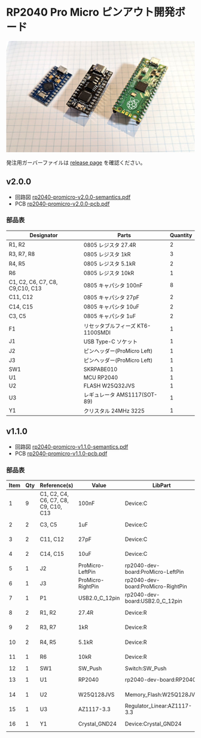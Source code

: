 # RP2040 Pro Micro ピンアウト開発ボード

![rp2040-promicro.jpeg](rp2040-promicro.jpeg)

発注用ガーバーファイルは [release page](https://github.com/74th/rp2040-dev-board/releases) を確認ください。

## v2.0.0

- 回路図 [rp2040-promicro-v2.0.0-semantics.pdf](rp2040-promicro-v2.0.0-semantics.pdf)
- PCB [rp2040-promicro-v2.0.0-pcb.pdf](rp2040-promicro-v2.0.0-pcb.pdf)

### 部品表

| Designator                      | Parts                             | Quantity |
| ------------------------------- | --------------------------------- | -------- |
| R1, R2                          | 0805 レジスタ 27.4R               | 2        |
| R3, R7, R8                      | 0805 レジスタ 1kR                 | 3        |
| R4, R5                          | 0805 レジスタ 5.1kR               | 2        |
| R6                              | 0805 レジスタ 10kR                | 1        |
| C1, C2, C6, C7, C8, C9,C10, C13 | 0805 キャパシタ 100nF             | 8        |
| C11, C12                        | 0805 キャパシタ 27pF              | 2        |
| C14, C15                        | 0805 キャパシタ 10uF              | 2        |
| C3, C5                          | 0805 キャパシタ 1uF               | 2        |
| F1                              | リセッタブルフィーズ KT6-1100SMDI | 1        |
| J1                              | USB Type-C ソケット               | 1        |
| J2                              | ピンヘッダー(ProMicro Left)       | 1        |
| J3                              | ピンヘッダー(ProMicro Left)       | 1        |
| SW1                             | SKRPABE010                        | 1        |
| U1                              | MCU RP2040                        | 1        |
| U2                              | FLASH W25Q32JVS                   | 1        |
| U3                              | レギュレータ AMS1117(SOT-89)      | 1        |
| Y1                              | クリスタル 24MHz 3225             | 1        |

## v1.1.0

- 回路図 [rp2040-promicro-v1.1.0-semantics.pdf](rp2040-promicro-v1.1.0-semantics.pdf)
- PCB [rp2040-promicro-v1.1.0-pcb.pdf](rp2040-promicro-v1.1.0-pcb.pdf)

### 部品表

| Item | Qty | Reference(s)                         | Value             | LibPart                            | Footprint                                             | Datasheet                                                                        |
| ---- | --- | ------------------------------------ | ----------------- | ---------------------------------- | ----------------------------------------------------- | -------------------------------------------------------------------------------- |
| 1    | 9   | C1, C2, C4, C6, C7, C8, C9, C10, C13 | 100nF             | Device:C                           | rp2040-dev-board:Capacitor_0805_2012                  | ~                                                                                |
| 2    | 2   | C3, C5                               | 1uF               | Device:C                           | rp2040-dev-board:Capacitor_0805_2012                  | ~                                                                                |
| 3    | 2   | C11, C12                             | 27pF              | Device:C                           | rp2040-dev-board:Capacitor_0603_1608                  | ~                                                                                |
| 4    | 2   | C14, C15                             | 10uF              | Device:C                           | rp2040-dev-board:Capacitor_0805_2012                  | ~                                                                                |
| 5    | 1   | J2                                   | ProMicro-LeftPin  | rp2040-dev-board:ProMicro-LeftPin  | rp2040-dev-board:LeftPin                              |                                                                                  |
| 6    | 1   | J3                                   | ProMicro-RightPin | rp2040-dev-board:ProMicro-RightPin | rp2040-dev-board:RightPin                             |                                                                                  |
| 7    | 1   | P1                                   | USB2.0_C_12pin    | rp2040-dev-board:USB2.0_C_12pin    | rp2040-dev-board:USB-C-12-Pin-MidMount-ali-v2         | https://www.usb.org/sites/default/files/documents/usb_type-c.zip                 |
| 8    | 2   | R1, R2                               | 27.4R             | Device:R                           | rp2040-dev-board:Register_0805_2012                   | ~                                                                                |
| 9    | 2   | R3, R7                               | 1kR               | Device:R                           | rp2040-dev-board:Register_0805_2012                   | ~                                                                                |
| 10   | 2   | R4, R5                               | 5.1kR             | Device:R                           | rp2040-dev-board:Register_0805_2012                   | ~                                                                                |
| 11   | 1   | R6                                   | 10kR              | Device:R                           | rp2040-dev-board:Register_0805_2012                   | ~                                                                                |
| 12   | 1   | SW1                                  | SW_Push           | Switch:SW_Push                     | rp2040-dev-board:BOOT                                 | ~                                                                                |
| 13   | 1   | U1                                   | RP2040            | rp2040-dev-board:RP2040            | rp2040-dev-board:RP2040_hand                          |                                                                                  |
| 14   | 1   | U2                                   | W25Q128JVS        | Memory_Flash:W25Q128JVS            | rp2040-dev-board:W25Q16-128JV-SOIC                    | http://www.winbond.com/resource-files/w25q128jv_dtr%20revc%2003272018%20plus.pdf |
| 15   | 1   | U3                                   | AZ1117-3.3        | Regulator_Linear:AZ1117-3.3        | rp2040-dev-board:Regulator-AMS1117-SOT-223            | https://www.diodes.com/assets/Datasheets/AZ1117.pdf                              |
| 16   | 1   | Y1                                   | Crystal_GND24     | Device:Crystal_GND24               | Crystal:Crystal_SMD_3225-4Pin_3.2x2.5mm_HandSoldering | ~                                                                                |

